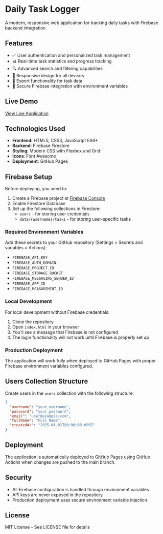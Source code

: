 # Daily Task Logger

A modern, responsive web application for tracking daily tasks with Firebase backend integration.

## Features

- ✅ User authentication and personalized task management
- 📊 Real-time task statistics and progress tracking
- 🔍 Advanced search and filtering capabilities
- 📱 Responsive design for all devices
- 💾 Export functionality for task data
- 🔐 Secure Firebase integration with environment variables

## Live Demo

[View Live Application](https://nareshkumar9623.github.io/DTM)

## Technologies Used

- **Frontend**: HTML5, CSS3, JavaScript ES6+
- **Backend**: Firebase Firestore
- **Styling**: Modern CSS with Flexbox and Grid
- **Icons**: Font Awesome
- **Deployment**: GitHub Pages

## Firebase Setup

Before deploying, you need to:

1. Create a Firebase project at [Firebase Console](https://console.firebase.google.com)
2. Enable Firestore Database
3. Set up the following collections in Firestore:
   - `users` - for storing user credentials
   - `data/{username}/tasks` - for storing user-specific tasks

### Required Environment Variables

Add these secrets to your GitHub repository (Settings > Secrets and variables > Actions):

- `FIREBASE_API_KEY`
- `FIREBASE_AUTH_DOMAIN`
- `FIREBASE_PROJECT_ID`
- `FIREBASE_STORAGE_BUCKET`
- `FIREBASE_MESSAGING_SENDER_ID`
- `FIREBASE_APP_ID`
- `FIREBASE_MEASUREMENT_ID`

### Local Development

For local development without Firebase credentials:
1. Clone the repository
2. Open `index.html` in your browser
3. You'll see a message that Firebase is not configured
4. The login functionality will not work until Firebase is properly set up

### Production Deployment

The application will work fully when deployed to GitHub Pages with proper Firebase environment variables configured.

## Users Collection Structure

Create users in the `users` collection with the following structure:
```json
{
  "username": "your_username",
  "password": "your_password",
  "email": "user@example.com",
  "fullName": "Full Name",
  "createdAt": "2025-01-01T00:00:00.000Z"
}
```

## Deployment

The application is automatically deployed to GitHub Pages using GitHub Actions when changes are pushed to the main branch.

## Security

- All Firebase configuration is handled through environment variables
- API keys are never exposed in the repository
- Production deployment uses secure environment variable injection

## License

MIT License - See LICENSE file for details
